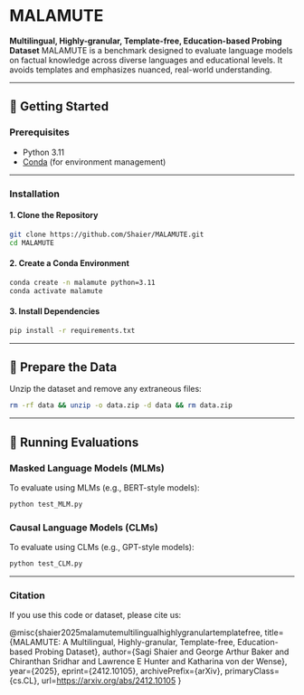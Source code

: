 # MALAMUTE
**Multilingual, Highly-granular, Template-free, Education-based Probing Dataset**
MALAMUTE is a benchmark designed to evaluate language models on factual knowledge across diverse languages and educational levels. It avoids templates and emphasizes nuanced, real-world understanding.

---
## 🚀 Getting Started
### Prerequisites
- Python 3.11
- [Conda](https://docs.conda.io/en/latest/) (for environment management)
---
### Installation
#### 1. Clone the Repository
```bash
git clone https://github.com/Shaier/MALAMUTE.git
cd MALAMUTE
```
#### 2. Create a Conda Environment
```bash
conda create -n malamute python=3.11
conda activate malamute
```
#### 3. Install Dependencies
```bash
pip install -r requirements.txt
```
---
## 📂 Prepare the Data
Unzip the dataset and remove any extraneous files:
```bash
rm -rf data && unzip -o data.zip -d data && rm data.zip
```
---
## 🧪 Running Evaluations
### Masked Language Models (MLMs)
To evaluate using MLMs (e.g., BERT-style models):
```bash
python test_MLM.py
```
### Causal Language Models (CLMs)
To evaluate using CLMs (e.g., GPT-style models):
```bash
python test_CLM.py
```
---

### Citation

If you use this code or dataset, please cite us:

@misc{shaier2025malamutemultilingualhighlygranulartemplatefree,
      title={MALAMUTE: A Multilingual, Highly-granular, Template-free, Education-based Probing Dataset}, 
      author={Sagi Shaier and George Arthur Baker and Chiranthan Sridhar and Lawrence E Hunter and Katharina von der Wense},
      year={2025},
      eprint={2412.10105},
      archivePrefix={arXiv},
      primaryClass={cs.CL},
      url=https://arxiv.org/abs/2412.10105
      }